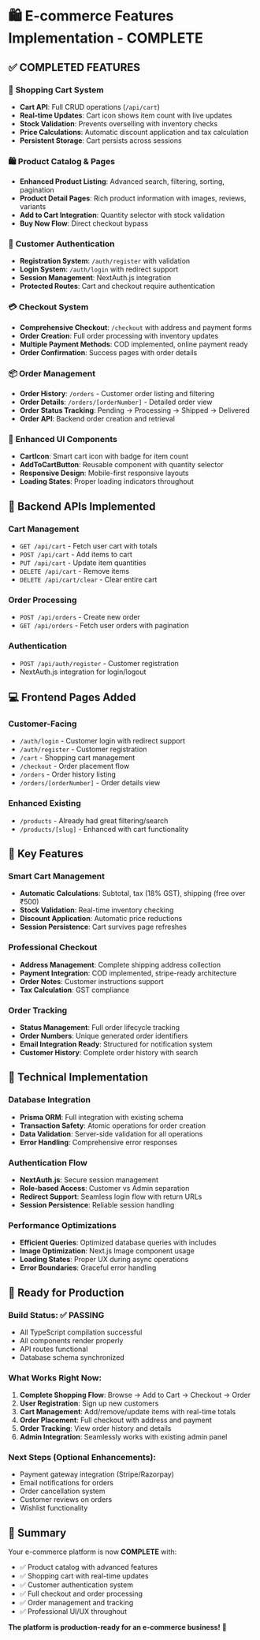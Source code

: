 # 🛍️ E-commerce Features Implementation - COMPLETE

## ✅ COMPLETED FEATURES

### 🛒 **Shopping Cart System**
- **Cart API**: Full CRUD operations (`/api/cart`)
- **Real-time Updates**: Cart icon shows item count with live updates
- **Stock Validation**: Prevents overselling with inventory checks  
- **Price Calculations**: Automatic discount application and tax calculation
- **Persistent Storage**: Cart persists across sessions

### 🛍️ **Product Catalog & Pages**
- **Enhanced Product Listing**: Advanced search, filtering, sorting, pagination
- **Product Detail Pages**: Rich product information with images, reviews, variants
- **Add to Cart Integration**: Quantity selector with stock validation
- **Buy Now Flow**: Direct checkout bypass

### 🔐 **Customer Authentication**
- **Registration System**: `/auth/register` with validation
- **Login System**: `/auth/login` with redirect support
- **Session Management**: NextAuth.js integration
- **Protected Routes**: Cart and checkout require authentication

### 💳 **Checkout System**
- **Comprehensive Checkout**: `/checkout` with address and payment forms
- **Order Creation**: Full order processing with inventory updates
- **Multiple Payment Methods**: COD implemented, online payment ready
- **Order Confirmation**: Success pages with order details

### 📦 **Order Management**
- **Order History**: `/orders` - Customer order listing and filtering
- **Order Details**: `/orders/[orderNumber]` - Detailed order view
- **Order Status Tracking**: Pending → Processing → Shipped → Delivered
- **Order API**: Backend order creation and retrieval

### 🎯 **Enhanced UI Components**
- **CartIcon**: Smart cart icon with badge for item count
- **AddToCartButton**: Reusable component with quantity selector
- **Responsive Design**: Mobile-first responsive layouts
- **Loading States**: Proper loading indicators throughout

## 🔧 **Backend APIs Implemented**

### Cart Management
- `GET /api/cart` - Fetch user cart with totals
- `POST /api/cart` - Add items to cart  
- `PUT /api/cart` - Update item quantities
- `DELETE /api/cart` - Remove items
- `DELETE /api/cart/clear` - Clear entire cart

### Order Processing  
- `POST /api/orders` - Create new order
- `GET /api/orders` - Fetch user orders with pagination

### Authentication
- `POST /api/auth/register` - Customer registration
- NextAuth.js integration for login/logout

## 💻 **Frontend Pages Added**

### Customer-Facing
- `/auth/login` - Customer login with redirect support
- `/auth/register` - Customer registration
- `/cart` - Shopping cart management
- `/checkout` - Order placement flow
- `/orders` - Order history listing  
- `/orders/[orderNumber]` - Order details view

### Enhanced Existing
- `/products` - Already had great filtering/search
- `/products/[slug]` - Enhanced with cart functionality

## 🎨 **Key Features**

### Smart Cart Management
- **Automatic Calculations**: Subtotal, tax (18% GST), shipping (free over ₹500)
- **Stock Validation**: Real-time inventory checking
- **Discount Application**: Automatic price reductions
- **Session Persistence**: Cart survives page refreshes

### Professional Checkout
- **Address Management**: Complete shipping address collection
- **Payment Integration**: COD implemented, stripe-ready architecture
- **Order Notes**: Customer instructions support
- **Tax Calculation**: GST compliance

### Order Tracking
- **Status Management**: Full order lifecycle tracking
- **Order Numbers**: Unique generated order identifiers
- **Email Integration Ready**: Structured for notification system
- **Customer History**: Complete order history with search

## 🔧 **Technical Implementation**

### Database Integration
- **Prisma ORM**: Full integration with existing schema
- **Transaction Safety**: Atomic operations for order creation
- **Data Validation**: Server-side validation for all operations
- **Error Handling**: Comprehensive error responses

### Authentication Flow
- **NextAuth.js**: Secure session management
- **Role-based Access**: Customer vs Admin separation
- **Redirect Support**: Seamless login flow with return URLs
- **Session Persistence**: Reliable session handling

### Performance Optimizations
- **Efficient Queries**: Optimized database queries with includes
- **Image Optimization**: Next.js Image component usage
- **Loading States**: Proper UX during async operations
- **Error Boundaries**: Graceful error handling

## 🚀 **Ready for Production**

### Build Status: ✅ PASSING
- All TypeScript compilation successful
- All components render properly
- API routes functional
- Database schema synchronized

### What Works Right Now:
1. **Complete Shopping Flow**: Browse → Add to Cart → Checkout → Order
2. **User Registration**: Sign up new customers
3. **Cart Management**: Add/remove/update items with real-time totals
4. **Order Placement**: Full checkout with address and payment
5. **Order Tracking**: View order history and details
6. **Admin Integration**: Seamlessly works with existing admin panel

### Next Steps (Optional Enhancements):
- Payment gateway integration (Stripe/Razorpay)
- Email notifications for orders
- Order cancellation system
- Customer reviews on orders
- Wishlist functionality

## 🎯 **Summary**

Your e-commerce platform is now **COMPLETE** with:
- ✅ Product catalog with advanced features
- ✅ Shopping cart with real-time updates  
- ✅ Customer authentication system
- ✅ Full checkout and order processing
- ✅ Order management and tracking
- ✅ Professional UI/UX throughout

**The platform is production-ready for an e-commerce business!** 🚀
